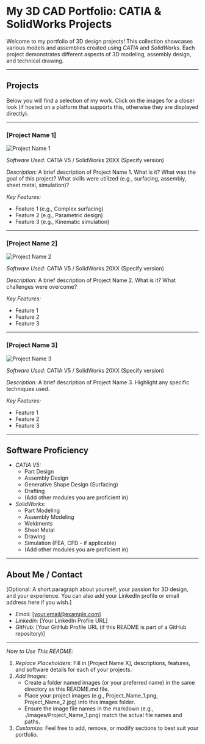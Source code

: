 # My 3D CAD Portfolio: CATIA & SolidWorks Projects

Welcome to my portfolio of 3D design projects! This collection showcases various models and assemblies created using *CATIA* and *SolidWorks*. Each project demonstrates different aspects of 3D modeling, assembly design, and technical drawing.

---

## Projects

Below you will find a selection of my work. Click on the images for a closer look (if hosted on a platform that supports this, otherwise they are displayed directly).

---

### [Project Name 1]
![Project Name 1](./images/Project_Name_1.png)

*Software Used:* CATIA V5 / SolidWorks 20XX (Specify version)

*Description:*
A brief description of Project Name 1. What is it? What was the goal of this project? What skills were utilized (e.g., surfacing, assembly, sheet metal, simulation)?

*Key Features:*
* Feature 1 (e.g., Complex surfacing)
* Feature 2 (e.g., Parametric design)
* Feature 3 (e.g., Kinematic simulation)

---

### [Project Name 2]
![Project Name 2](./images/Project_Name_2.jpg)

*Software Used:* CATIA V5 / SolidWorks 20XX (Specify version)

*Description:*
A brief description of Project Name 2. What is it? What challenges were overcome?

*Key Features:*
* Feature 1
* Feature 2
* Feature 3

---

### [Project Name 3]
![Project Name 3](./images/Project_Name_3.png)

*Software Used:* CATIA V5 / SolidWorks 20XX (Specify version)

*Description:*
A brief description of Project Name 3. Highlight any specific techniques used.

*Key Features:*
* Feature 1
* Feature 2
* Feature 3

---

## Software Proficiency

* *CATIA V5:*
    * Part Design
    * Assembly Design
    * Generative Shape Design (Surfacing)
    * Drafting
    * (Add other modules you are proficient in)
* *SolidWorks:*
    * Part Modeling
    * Assembly Modeling
    * Weldments
    * Sheet Metal
    * Drawing
    * Simulation (FEA, CFD - if applicable)
    * (Add other modules you are proficient in)

---

## About Me / Contact

[Optional: A short paragraph about yourself, your passion for 3D design, and your experience. You can also add your LinkedIn profile or email address here if you wish.]

* *Email:* [your.email@example.com]
* *LinkedIn:* [Your LinkedIn Profile URL]
* *GitHub:* [Your GitHub Profile URL (if this README is part of a GitHub repository)]

---

*How to Use This README:*

1.  *Replace Placeholders:* Fill in [Project Name X], descriptions, features, and software details for each of your projects.
2.  *Add Images:*
    * Create a folder named images (or your preferred name) in the same directory as this README.md file.
    * Place your project images (e.g., Project_Name_1.png, Project_Name_2.jpg) into this images folder.
    * Ensure the image file names in the markdown (e.g., ./images/Project_Name_1.png) match the actual file names and paths.
3.  *Customize:* Feel free to add, remove, or modify sections to best suit your portfolio.
